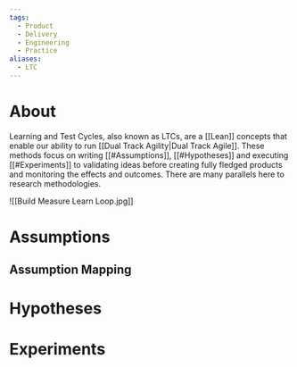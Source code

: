 ```yaml
---
tags:
  - Product
  - Delivery
  - Engineering
  - Practice
aliases:
  - LTC
---
```

# About
Learning and Test Cycles, also known as LTCs, are a [[Lean]] concepts that enable our ability to run [[Dual Track Agility|Dual Track Agile]]. These methods focus on writing [[#Assumptions]], [[#Hypotheses]] and executing [[#Experiments]] to validating ideas before creating fully fledged products and monitoring the effects and outcomes. There are many parallels here to research methodologies.

![[Build Measure Learn Loop.jpg]]

# Assumptions
## Assumption Mapping
# Hypotheses
# Experiments
